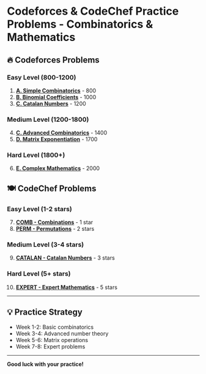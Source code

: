 # Codeforces & CodeChef Practice Problems - Combinatorics & Mathematics

## 🔥 Codeforces Problems

### **Easy Level (800-1200)**
1. **[A. Simple Combinatorics](https://codeforces.com/problemset/problem/4/A)** - 800
2. **[B. Binomial Coefficients](https://codeforces.com/problemset/problem/282/B)** - 1000
3. **[C. Catalan Numbers](https://codeforces.com/problemset/problem/1682/C)** - 1200

### **Medium Level (1200-1800)**
4. **[C. Advanced Combinatorics](https://codeforces.com/problemset/problem/1343/C)** - 1400
5. **[D. Matrix Exponentiation](https://codeforces.com/problemset/problem/1514/D)** - 1700

### **Hard Level (1800+)**
6. **[E. Complex Mathematics](https://codeforces.com/problemset/problem/1528/E)** - 2000

## 🍽️ CodeChef Problems

### **Easy Level (1-2 stars)**
7. **[COMB - Combinations](https://www.codechef.com/problems/COMB)** - 1 star
8. **[PERM - Permutations](https://www.codechef.com/problems/PERM)** - 2 stars

### **Medium Level (3-4 stars)**
9. **[CATALAN - Catalan Numbers](https://www.codechef.com/problems/CATALAN)** - 3 stars

### **Hard Level (5+ stars)**
10. **[EXPERT - Expert Mathematics](https://www.codechef.com/problems/EXPERT)** - 5 stars

---

## 💡 Practice Strategy
- Week 1-2: Basic combinatorics
- Week 3-4: Advanced number theory
- Week 5-6: Matrix operations
- Week 7-8: Expert problems

---

**Good luck with your practice!**

